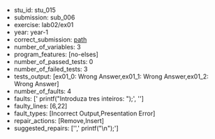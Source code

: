 - stu_id: stu_015	       
- submission: sub_006
- exercise: lab02/ex01
- year: year-1
- correct_submission: [path](https://github.com/pmorvalho/C-Pack-IPAs/blob/main/correct_submissions/year-1/lab02/ex01/ex01-stu_015-sub_009)
- number_of_variables: 3
- program_features: [no-elses] 
- number_of_passed_tests: 0
- number_of_failed_tests: 3
- tests_output: [ex01_0: Wrong Answer,ex01_1: Wrong Answer,ex01_2: Wrong Answer]
- number_of_faults: 4
- faults: [' printf("Introduza tres inteiros: ");', '']
- faulty_lines: [6,22]
- fault_types: [Incorrect Output,Presentation Error]
- repair_actions: [Remove,Insert] 
- suggested_repairs: ['',' printf("\n");']
